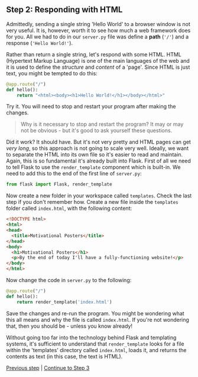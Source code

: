## Step 2: Responding with HTML
Admittedly, sending a single string 'Hello World' to a browser window is not very useful.  It is, however, worth it to see how much a web framework does for you.  All we had to do in our `server.py` file was define a **path** (`'/'`) and a response (`'Hello World!'`).

Rather than return a single string, let's respond with some HTML.  HTML (Hypertext Markup Language) is one of the main languages of the web and it is used to define the _structure_ and _content_ of a 'page'.  Since HTML is just text, you might be tempted to do this:

```python
@app.route("/")
def hello():
	return "<html><body><h1>Hello World!</h1></body></html>"
```

Try it.  You will need to stop and restart your program after making the changes.

> Why is it necessary to stop and restart the program?  It may or may not be obvious - but it's good to ask yourself these questions.

Did it work?  It should have.  But it's not very pretty and HTML pages can get _very long_, so this approach is not going to scale very well.  Ideally, we want to separate the HTML into its own file so it's easier to read and maintain.  Again, this is so fundamental it's already built into Flask. First of all we need to tell Flask to use the ```render_template``` component which is built-in. We need to add this to the end of the first line of ```server.py```:

```python
from flask import Flask, render_template
```

Now create a new folder in your workspace called `templates`.  Check the last step if you don't remember how. Create a new file inside the `templates` folder called `index.html`, with the following content:

```html
<!DOCTYPE html>
<html>
<head>
  <title>Motivational Posters</title>
</head>
<body>
  <h1>Motivational Posters</h1>
  <p>By the end of today I'll have a fully-functioning website!</p>
</body>
</html>
```

Now change the code in `server.py` to the following:
```python
@app.route("/")
def hello():
	return render_template('index.html')
```

Save the changes and re-run the program.  You might be wondering what this all means and why the file is called `index.html`.  If you're not wondering that, then you should be - unless you know already!

Without going too far into the technology behind Flask and templating systems, it's sufficient to understand that `render_template` looks for a file within the 'templates' directory called `index.html`, loads it, and returns the contents as text (in this case, the text is HTML).

[Previous step](/steps/1.md) | [Continue to Step 3](/steps/3.md)
